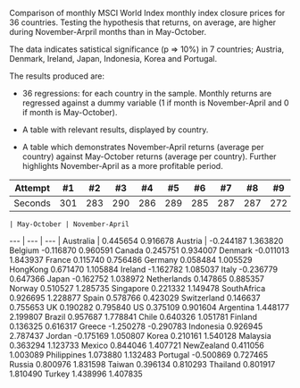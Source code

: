 Comparison of monthly MSCI World Index monthly index closure prices for 36 countries. Testing the hypothesis that returns, on average, are higher during November-Arpril months than in May-October. 

The data indicates satistical significance (p => 10%) in 7 countries; Austria, Denmark, Ireland, Japan, Indonesia, Korea and Portugal.

The results produced are: 

- 36 regressions: for each country in the sample. Monthly returns are regressed against a dummy variable (1 if month is November-April and 0 if month is May-October).

- A table with relevant results, displayed by country.

- A table which demonstrates November-April returns (average per country) against May-October returns (average per country). Further highlights November-April as a more profitable period.

Attempt | #1 | #2 | #3 | #4 | #5 | #6 | #7 | #8 | #9 | #10 | #11
--- | --- | --- | --- |--- |--- |--- |--- |--- |--- |--- |---
Seconds | 301 | 283 | 290 | 286 | 289 | 285 | 287 | 287 | 272 | 276 | 269

	| May-October |	November-April
  --- | --- | --- |
Australia |	0.445654	0.916678
Austria |	-0.244187	1.363820
Belgium	-0.116870	0.960591
Canada	0.245751	0.934007
Denmark	-0.011013	1.843937
France	0.115740	0.756486
Germany	0.058484	1.005529
HongKong	0.671470	1.105884
Ireland	-1.162782	1.085037
Italy	-0.236779	0.647366
Japan	-0.162752	1.038972
Netherlands	0.147865	0.885357
Norway	0.510527	1.285735
Singapore	0.221332	1.149478
SouthAfrica	0.926695	1.228877
Spain	0.578766	0.423029
Switzerland	0.146637	0.755653
UK	0.190282	0.795840
US	0.375109	0.901604
Argentina	1.448177	2.199807
Brazil	0.957687	1.778841
Chile	0.640326	1.051781
Finland	0.136325	0.616317
Greece	-1.250278	-0.290783
Indonesia	0.926945	2.787437
Jordan	-0.175169	1.050807
Korea	0.210161	1.540128
Malaysia	0.363294	1.123733
Mexico	0.844046	1.407721
NewZealand	0.411056	1.003089
Philippines	1.073880	1.132483
Portugal	-0.500869	0.727465
Russia	0.800976	1.831598
Taiwan	0.396134	0.810293
Thailand	0.801917	1.810490
Turkey	1.438996	1.407835
